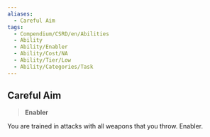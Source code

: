 ```yaml
---
aliases:
  - Careful Aim
tags:
  - Compendium/CSRD/en/Abilities
  - Ability
  - Ability/Enabler
  - Ability/Cost/NA
  - Ability/Tier/Low
  - Ability/Categories/Task
---
```

    
      
## Careful Aim      
>**Enabler**    
      
You are trained in attacks with all weapons that you throw. Enabler.